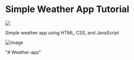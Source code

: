 # Simple Weather App Tutorial

<p align="left">
  <a href="https://discord.gg/fPrdqh3Zfu" alt="Dev Pro Tips Discussion & Support Server">
    <img src="https://img.shields.io/discord/819650821314052106?color=7289DA&logo=discord&logoColor=white&style=for-the-badge"/></a>
</p>

Simple weather app using HTML, CSS, and JavaScript

![image](https://user-images.githubusercontent.com/20955511/111051345-0bcff300-845b-11eb-80ca-717a9a838e2c.png)

"# Weather-app" 
